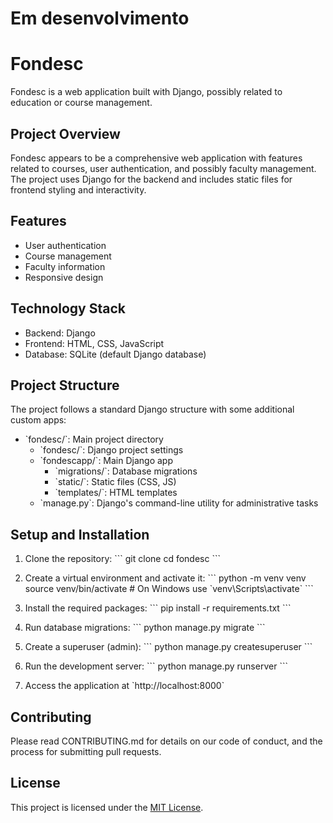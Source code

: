 # Em desenvolvimento

# Fondesc

Fondesc is a web application built with Django, possibly related to education or course management.

## Project Overview

Fondesc appears to be a comprehensive web application with features related to courses, user authentication, and possibly faculty management. The project uses Django for the backend and includes static files for frontend styling and interactivity.

## Features

- User authentication
- Course management
- Faculty information
- Responsive design

## Technology Stack

- Backend: Django
- Frontend: HTML, CSS, JavaScript
- Database: SQLite (default Django database)

## Project Structure

The project follows a standard Django structure with some additional custom apps:

- \`fondesc/\`: Main project directory
  - \`fondesc/\`: Django project settings
  - \`fondescapp/\`: Main Django app
    - \`migrations/\`: Database migrations
    - \`static/\`: Static files (CSS, JS)
    - \`templates/\`: HTML templates
  - \`manage.py\`: Django's command-line utility for administrative tasks

## Setup and Installation

1. Clone the repository:
   \`\`\`
   git clone <repository-url>
   cd fondesc
   \`\`\`

2. Create a virtual environment and activate it:
   \`\`\`
   python -m venv venv
   source venv/bin/activate  # On Windows use \`venv\\Scripts\\activate\`
   \`\`\`

3. Install the required packages:
   \`\`\`
   pip install -r requirements.txt
   \`\`\`

4. Run database migrations:
   \`\`\`
   python manage.py migrate
   \`\`\`

5. Create a superuser (admin):
   \`\`\`
   python manage.py createsuperuser
   \`\`\`

6. Run the development server:
   \`\`\`
   python manage.py runserver
   \`\`\`

7. Access the application at \`http://localhost:8000\`

## Contributing

Please read CONTRIBUTING.md for details on our code of conduct, and the process for submitting pull requests.

## License

This project is licensed under the [MIT License](https://opensource.org/licenses/MIT).

